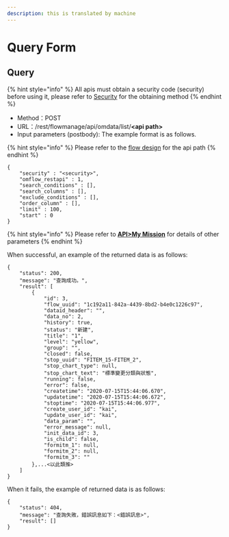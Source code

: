 ```yaml
---
description: this is translated by machine
---
```


# Query Form

## Query

{% hint style="info" %}
All apis must obtain a security code \(security\) before using it, please refer to [Security](an-quan-ma.md) for the obtaining method
{% endhint %}

* Method：POST
* URL：/rest/flowmanage/api/omdata/list/**&lt;api path&gt;**
* Input parameters \(postbody\): The example format is as follows.

{% hint style="info" %}
Please refer to the [flow design](../5/6.md#xin-jian-bian-ji-liu-cheng-ye-mian-can-shu-she-ding) for the api path
{% endhint %}

```text
{
    "security" : "<security>",
    "omflow_restapi" : 1,
    "search_conditions" : [],
    "search_columns" : [],
    "exclude_conditions" : [],
    "order_column" : [],
    "limit" : 100,
    "start" : 0
}
```

{% hint style="info" %}
Please refer to [**API&gt;My Mission**](../5/2.md) for details of other parameters
{% endhint %}

When successful, an example of the returned data is as follows:

```text
{
    "status": 200,
    "message": "查詢成功。",
    "result": [
        {
            "id": 3,
            "flow_uuid": "1c192a11-842a-4439-8bd2-b4e0c1226c97",
            "dataid_header": "",
            "data_no": 2,
            "history": true,
            "status": "新建",
            "title": "1",
            "level": "yellow",
            "group": "",
            "closed": false,
            "stop_uuid": "FITEM_15-FITEM_2",
            "stop_chart_type": null,
            "stop_chart_text": "標準變更分類與狀態",
            "running": false,
            "error": false,
            "createtime": "2020-07-15T15:44:06.670",
            "updatetime": "2020-07-15T15:44:06.672",
            "stoptime": "2020-07-15T15:44:06.977",
            "create_user_id": "kai",
            "update_user_id": "kai",
            "data_param": "",
            "error_message": null,
            "init_data_id": 3,
            "is_child": false,
            "formitm_1": null,
            "formitm_2": null,
            "formitm_3": ""
        },...<以此類推>
    ]
}
```

When it fails, the example of returned data is as follows:

```text
{
    "status": 404,
    "message": "查詢失敗，錯誤訊息如下：<錯誤訊息>",
    "result": []
}
```

